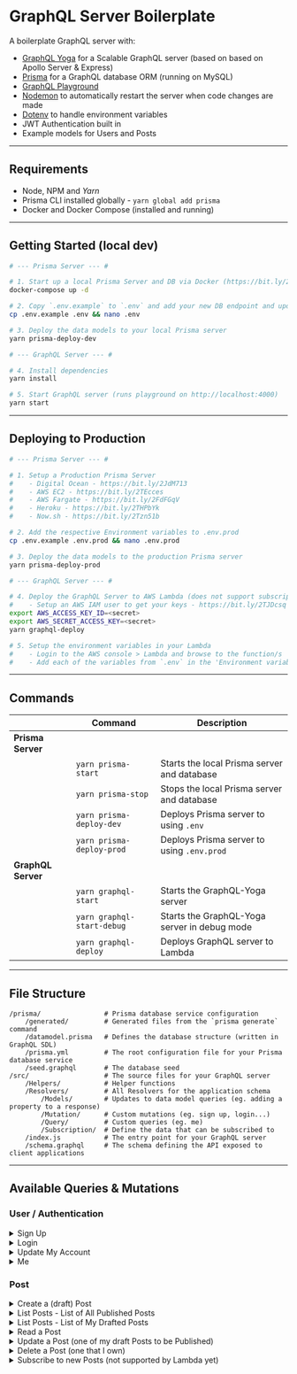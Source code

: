 # GraphQL Server Boilerplate

A boilerplate GraphQL server with:

- [GraphQL Yoga](https://github.com/prisma/graphql-yoga) for a Scalable GraphQL server (based on based on Apollo Server & Express)
- [Prisma](https://www.prisma.io/) for a GraphQL database ORM (running on MySQL)
- [GraphQL Playground](https://github.com/prisma/graphql-playground)
- [Nodemon](https://github.com/remy/nodemon) to automatically restart the server when code changes are made
- [Dotenv](https://github.com/motdotla/dotenv) to handle environment variables
- JWT Authentication built in
- Example models for Users and Posts

---

## Requirements

- Node, NPM and *Yarn*
- Prisma CLI installed globally - `yarn global add prisma`
- Docker and Docker Compose (installed and running)

---

## Getting Started (local dev)

```sh
# --- Prisma Server --- #

# 1. Start up a local Prisma Server and DB via Docker (https://bit.ly/2JpRbQf)
docker-compose up -d

# 2. Copy `.env.example` to `.env` and add your new DB endpoint and update the keys
cp .env.example .env && nano .env

# 3. Deploy the data models to your local Prisma server
yarn prisma-deploy-dev

# --- GraphQL Server --- #

# 4. Install dependencies
yarn install

# 5. Start GraphQL server (runs playground on http://localhost:4000)
yarn start
```

---

## Deploying to Production

```sh
# --- Prisma Server --- #

# 1. Setup a Production Prisma Server
#    - Digital Ocean - https://bit.ly/2JdM713
#    - AWS EC2 - https://bit.ly/2TEcces
#    - AWS Fargate - https://bit.ly/2FdFGqV
#    - Heroku - https://bit.ly/2THPbYk
#    - Now.sh - https://bit.ly/2Tzn51b

# 2. Add the respective Environment variables to .env.prod
cp .env.example .env.prod && nano .env.prod

# 3. Deploy the data models to the production Prisma server
yarn prisma-deploy-prod

# --- GraphQL Server --- #

# 4. Deploy the GraphQL Server to AWS Lambda (does not support subscriptions)
#    - Setup an AWS IAM user to get your keys - https://bit.ly/2TJDcsq
export AWS_ACCESS_KEY_ID=<secret>
export AWS_SECRET_ACCESS_KEY=<secret>
yarn graphql-deploy

# 5. Setup the environment variables in your Lambda
#    - Login to the AWS console > Lambda and browse to the function/s
#    - Add each of the variables from `.env` in the 'Environment variables' section of each function
```

---

## Commands

|| Command | Description |
| --- | --- | --- |
| **Prisma Server** |
|| `yarn prisma-start` | Starts the local Prisma server and database |
|| `yarn prisma-stop` | Stops the local Prisma server and database |
|| `yarn prisma-deploy-dev` | Deploys Prisma server to using `.env` |
|| `yarn prisma-deploy-prod` | Deploys Prisma server to using `.env.prod` |
| **GraphQL Server** |
|| `yarn graphql-start` | Starts the GraphQL-Yoga server |
|| `yarn graphql-start-debug` | Starts the GraphQL-Yoga server in debug mode |
|| `yarn graphql-deploy` | Deploys GraphQL server to Lambda |

---

## File Structure

```
/prisma/                # Prisma database service configuration
    /generated/         # Generated files from the `prisma generate` command
    /datamodel.prisma   # Defines the database structure (written in GraphQL SDL)
    /prisma.yml         # The root configuration file for your Prisma database service
    /seed.graphql       # The database seed
/src/                   # The source files for your GraphQL server
    /Helpers/           # Helper functions
    /Resolvers/         # All Resolvers for the application schema
        /Models/        # Updates to data model queries (eg. adding a property to a response)
        /Mutation/      # Custom mutations (eg. sign up, login...)
        /Query/         # Custom queries (eg. me)
        /Subscription/  # Define the data that can be subscribed to
    /index.js           # The entry point for your GraphQL server
    /schema.graphql     # The schema defining the API exposed to client applications
```

---

## Available Queries & Mutations

### User / Authentication

<details><summary>Sign Up</summary>
<p>

```
mutation {
  signup(
    email: "zeus@examples.com"
    password: "secret42"
    name: "Zeus"
  ) {
    token
    user {
      id
      name
      email
    }
  }
}
```
</p>
</details>

<details><summary>Login</summary>
<p>

```
mutation {
  login(
    email: "zeus@examples.com"
    password: "secret42"
  ) {
    token
    user {
      email
    }
  }
}
```
</p>
</details>

<details><summary>Update My Account</summary>
<p>

```
mutation {
  updateUser(
    email: "zeus@example.com"
    name: "Jane"
    password: "123Abc123Abc"
  ) {
    id
    name
    email
  }
}
```
</p>
</details>

<details><summary>Me</summary>
<p>

*Requires `"Authorization": "Bearer ..."` header*

```
query {
  me {
    id
    name
    email
    posts {
      title
      published
    }
  }
}
```
</p>
</details>

### Post

<details><summary>Create a (draft) Post</summary>
<p>

*Requires `"Authorization": "Bearer ..."` header*

```
mutation {
  createDraft(
    title: "New Draft Post"
    content: "Hello new post that's not posted yet"
  ) {
    id
    title
    content
    author {
      name
    }
  }
}
```
</p>
</details>

<details><summary>List Posts - List of All Published Posts</summary>
<p>

```
query {
  listPosts {
    id
    title
    content
    author {
      name
    }
  }
}
```
</p>
</details>

<details><summary>List Posts - List of My Drafted Posts</summary>
<p>

*Requires `"Authorization": "Bearer ..."` header*

```
query {
  listDraftPosts {
    id
    title
    content
    author {
      name
    }
  }
}
```
</p>
</details>

<details><summary>Read a Post</summary>
<p>

```
query {
  post(id: "cjt74m7fy06at0b18gk07p7ks") {
    id
    title
    content
    author {
      name
    }
  }
}
```
</p>
</details>

<details><summary>Update a Post (one of my draft Posts to be Published)</summary>
<p>

*Requires `"Authorization": "Bearer ..."` header*

```
mutation {
  publish(id: "cjt6q05lh2qi70b45gkux1gfv") {
    id
    title
    content
    published
    author {
      name
    }
  }
}
```
</p>
</details>

<details><summary>Delete a Post (one that I own)</summary>
<p>

*Requires `"Authorization": "Bearer ..."` header*

```
mutation {
  deletePost(id: "cjt6q6des2shk0b45gtusvd9d") {
    id
    title
  }
}
```
</p>
</details>

<details><summary>Subscribe to new Posts (not supported by Lambda yet)</summary>
<p>

```
subscription {
  feedSubscription {
    id
    title
  }
}
```
</p>
</details>
